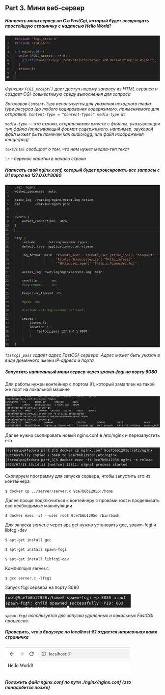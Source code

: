 ## Part 3. Мини веб-сервер

##### Написать мини сервер на C и FastCgi, который будет возвращать простейшую страничку с надписью Hello World!

![server](pict/server.png)

*Функция `FCGI_Accept()` дает доступ новому запросу из HTML сервиса и создает CGI-совместимую среду выполнения для запроса*

*Заголовок `Content-Type` используется для указания исходного media-type ресурса (до любого кодирования содержимого, применяемого для отправки).*
*`Content-Type = "Content-Type:" media-type NL`*

*`media-type` — это строка, отправляемая вместе с файлом, указывающая тип файла (описывающий формат содержимого, например, звуковой файл может быть помечен как audio/ogg, или файл изображения image/png)*

*`text/html` сообщает о том, что нам нужет медиа-тип текст*

*`\r` - перенос каретки в начало строки*

##### Написать свой nginx.conf, который будет проксировать все запросы с 81 порта на 127.0.0.1:8080

![nginx_conf](pict/nginx_conf.png)

*`fastcgi_pass` задаёт адрес FastCGI-сервера. Адрес может быть указан в виде доменного имени IP-адреса и порта*

##### Запустить написанный мини сервер через spawn-fcgi на порту 8080

Для работы нужен контейнер с портом 81, который замаплен на такой же порт на локальной машине

![run_81_81](pict/run_81_81.png)

Далее нужно скопировать новый nginx.conf в /etc/nginx и перезапустить его

![cp_nginx](pict/cp_nginx.png)

Скопируем программу для запуска сервера, чтобы запустить его из контейнера

`$ docker cp ../server/server.c 9ce7b6b12956:/home`

Далее проще подключиться к контейнеру с провами root и проделывать все необходимые манипуляции

`$ docker exec -it --user root 9ce7b6b12956 /bin/bash`

Для запуска server.c через apt-get нужно установить gcc, spawn-fcgi и libfcgi-dev

`$ apt-get install gcc`

`$ apt-get install spawn-fcgi`

`$ apt-get install libfcgi-dev`

Компиляция server.c

`$ gcc server.c -lfcgi`

Запуск fcgi сервера на порту 8080

![spawn](pict/spawn.png)

*`spawn-fcgi` используется для запуска удаленных и локальных FastCGI процессов.*

##### Проверить, что в браузере по localhost:81 отдается написанная вами страничка

![localhost_81](pict/localhost_81.png)

##### Положить файл nginx.conf по пути ./nginx/nginx.conf (это понадобится позже)